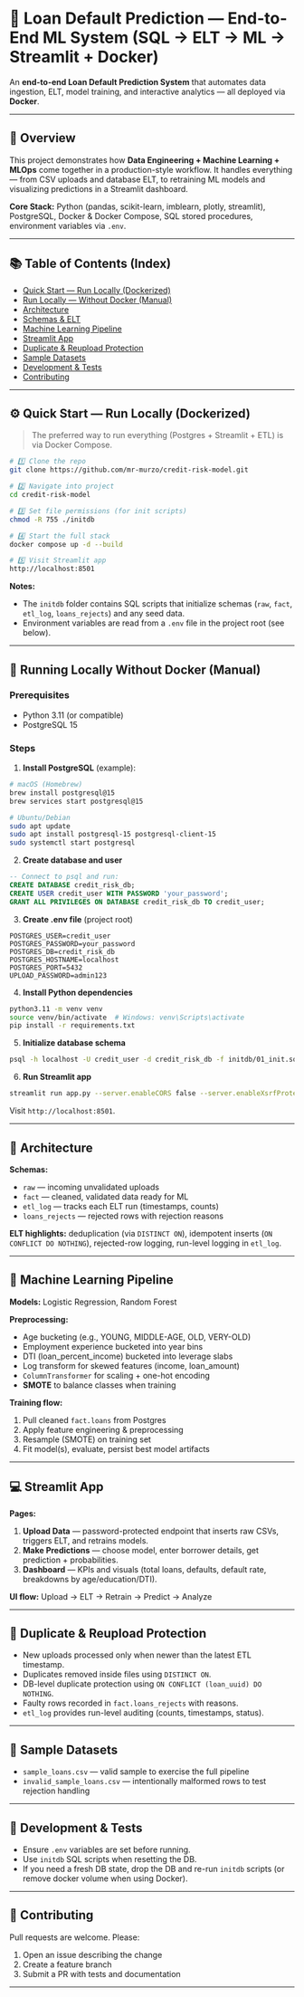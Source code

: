 # 🚀 Loan Default Prediction — End-to-End ML System (SQL → ELT → ML → Streamlit + Docker)

An **end-to-end Loan Default Prediction System** that automates data ingestion, ELT, model training, and interactive analytics — all deployed via **Docker**.

---

## 🌟 Overview

This project demonstrates how **Data Engineering + Machine Learning + MLOps** come together in a production-style workflow. It handles everything — from CSV uploads and database ELT, to retraining ML models and visualizing predictions in a Streamlit dashboard.

**Core Stack:** Python (pandas, scikit-learn, imblearn, plotly, streamlit), PostgreSQL, Docker & Docker Compose, SQL stored procedures, environment variables via `.env`.

---

## 📚 Table of Contents (Index)

* [Quick Start — Run Locally (Dockerized)](#quick-start--run-locally-dockerized)
* [Run Locally — Without Docker (Manual)](#run-locally---without-docker-manual)
* [Architecture](#architecture)
* [Schemas & ELT](#schemas--elt)
* [Machine Learning Pipeline](#machine-learning-pipeline)
* [Streamlit App](#streamlit-app)
* [Duplicate & Reupload Protection](#duplicate--reupload-protection)
* [Sample Datasets](#sample-datasets)
* [Development & Tests](#development--tests)
* [Contributing](#contributing)

---

## ⚙️ Quick Start — Run Locally (Dockerized)

> The preferred way to run everything (Postgres + Streamlit + ETL) is via Docker Compose.

```bash
# 1️⃣ Clone the repo
git clone https://github.com/mr-murzo/credit-risk-model.git

# 2️⃣ Navigate into project
cd credit-risk-model

# 3️⃣ Set file permissions (for init scripts)
chmod -R 755 ./initdb

# 4️⃣ Start the full stack
docker compose up -d --build

# 5️⃣ Visit Streamlit app
http://localhost:8501
```

**Notes:**

* The `initdb` folder contains SQL scripts that initialize schemas (`raw`, `fact`, `etl_log`, `loans_rejects`) and any seed data.
* Environment variables are read from a `.env` file in the project root (see below).

---

## 🚀 Running Locally Without Docker (Manual)

### Prerequisites

* Python 3.11 (or compatible)
* PostgreSQL 15

### Steps

1. **Install PostgreSQL** (example):

```bash
# macOS (Homebrew)
brew install postgresql@15
brew services start postgresql@15

# Ubuntu/Debian
sudo apt update
sudo apt install postgresql-15 postgresql-client-15
sudo systemctl start postgresql
```

2. **Create database and user**

```sql
-- Connect to psql and run:
CREATE DATABASE credit_risk_db;
CREATE USER credit_user WITH PASSWORD 'your_password';
GRANT ALL PRIVILEGES ON DATABASE credit_risk_db TO credit_user;
```

3. **Create .env file** (project root)

```
POSTGRES_USER=credit_user
POSTGRES_PASSWORD=your_password
POSTGRES_DB=credit_risk_db
POSTGRES_HOSTNAME=localhost
POSTGRES_PORT=5432
UPLOAD_PASSWORD=admin123
```

4. **Install Python dependencies**

```bash
python3.11 -m venv venv
source venv/bin/activate  # Windows: venv\Scripts\activate
pip install -r requirements.txt
```

5. **Initialize database schema**

```bash
psql -h localhost -U credit_user -d credit_risk_db -f initdb/01_init.sql
```

6. **Run Streamlit app**

```bash
streamlit run app.py --server.enableCORS false --server.enableXsrfProtection false
```

Visit `http://localhost:8501`.

---

## 🧱 Architecture

**Schemas:**

* `raw` — incoming unvalidated uploads
* `fact` — cleaned, validated data ready for ML
* `etl_log` — tracks each ELT run (timestamps, counts)
* `loans_rejects` — rejected rows with rejection reasons

**ELT highlights:** deduplication (via `DISTINCT ON`), idempotent inserts (`ON CONFLICT DO NOTHING`), rejected-row logging, run-level logging in `etl_log`.

---

## 🧠 Machine Learning Pipeline

**Models:** Logistic Regression, Random Forest

**Preprocessing:**

* Age bucketing (e.g., YOUNG, MIDDLE-AGE, OLD, VERY-OLD)
* Employment experience bucketed into year bins
* DTI (loan_percent_income) bucketed into leverage slabs
* Log transform for skewed features (income, loan_amount)
* `ColumnTransformer` for scaling + one-hot encoding
* **SMOTE** to balance classes when training

**Training flow:**

1. Pull cleaned `fact.loans` from Postgres
2. Apply feature engineering & preprocessing
3. Resample (SMOTE) on training set
4. Fit model(s), evaluate, persist best model artifacts

---

## 💻 Streamlit App

**Pages:**

1. **Upload Data** — password-protected endpoint that inserts raw CSVs, triggers ELT, and retrains models.
2. **Make Predictions** — choose model, enter borrower details, get prediction + probabilities.
3. **Dashboard** — KPIs and visuals (total loans, defaults, default rate, breakdowns by age/education/DTI).

**UI flow:** Upload → ELT → Retrain → Predict → Analyze

---

## 🔁 Duplicate & Reupload Protection

* New uploads processed only when newer than the latest ETL timestamp.
* Duplicates removed inside files using `DISTINCT ON`.
* DB-level duplicate protection using `ON CONFLICT (loan_uuid) DO NOTHING`.
* Faulty rows recorded in `fact.loans_rejects` with reasons.
* `etl_log` provides run-level auditing (counts, timestamps, status).

---

## 📂 Sample Datasets

* `sample_loans.csv` — valid sample to exercise the full pipeline
* `invalid_sample_loans.csv` — intentionally malformed rows to test rejection handling

---

## 🧪 Development & Tests

* Ensure `.env` variables are set before running.
* Use `initdb` SQL scripts when resetting the DB.
* If you need a fresh DB state, drop the DB and re-run `initdb` scripts (or remove docker volume when using Docker).

---

## 🤝 Contributing

Pull requests are welcome. Please:

1. Open an issue describing the change
2. Create a feature branch
3. Submit a PR with tests and documentation

---
